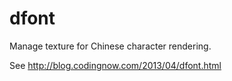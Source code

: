 dfont
=====

Manage texture for Chinese character rendering.

See http://blog.codingnow.com/2013/04/dfont.html
